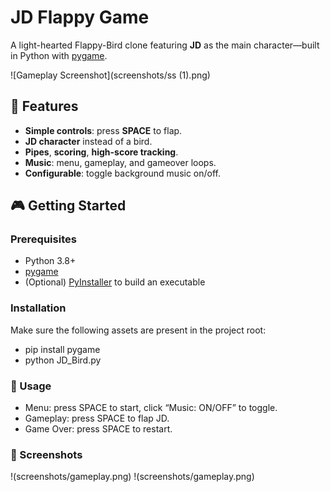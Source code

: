 # JD Flappy Game

A light-hearted Flappy-Bird clone featuring **JD** as the main character—built in Python with [pygame](https://www.pygame.org).

![Gameplay Screenshot](screenshots/ss (1).png)

## 🚀 Features
- **Simple controls**: press **SPACE** to flap.
- **JD character** instead of a bird.
- **Pipes**, **scoring**, **high-score tracking**.
- **Music**: menu, gameplay, and gameover loops.
- **Configurable**: toggle background music on/off.

## 🎮 Getting Started

### Prerequisites
- Python 3.8+  
- [pygame](https://pypi.org/project/pygame/)  
- (Optional) [PyInstaller](https://www.pyinstaller.org/) to build an executable

### Installation
Make sure the following assets are present in the project root:
- pip install pygame
- python JD_Bird.py

### 📖 Usage
- Menu: press SPACE to start, click “Music: ON/OFF” to toggle.
- Gameplay: press SPACE to flap JD.
- Game Over: press SPACE to restart.

### 🎨 Screenshots
!(screenshots/gameplay.png)
!(screenshots/gameplay.png)
